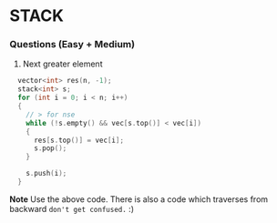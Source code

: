 # STACK

### Questions (Easy + Medium)

1. Next greater element

```cpp
  vector<int> res(n, -1);
  stack<int> s;
  for (int i = 0; i < n; i++)
  {
    // > for nse
    while (!s.empty() && vec[s.top()] < vec[i])
    {
      res[s.top()] = vec[i];
      s.pop();
    }

    s.push(i);
  }
```

**Note**
Use the above code. There is also a code which traverses from backward `don't get confused.` :)
